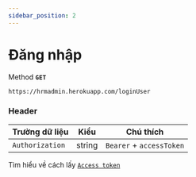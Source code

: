 ```yaml
---
sidebar_position: 2
---
```


# Đăng nhập

Method **`GET`**

```shell
https://hrmadmin.herokuapp.com/loginUser
```

### Header

| Trường dữ liệu  | Kiểu   | Chú thích                |
| --------------- | ------ | ------------------------ |
| `Authorization` | string | `Bearer` + `accessToken` |

Tìm hiểu về cách lấy [`Access token`](sign-in.md)
